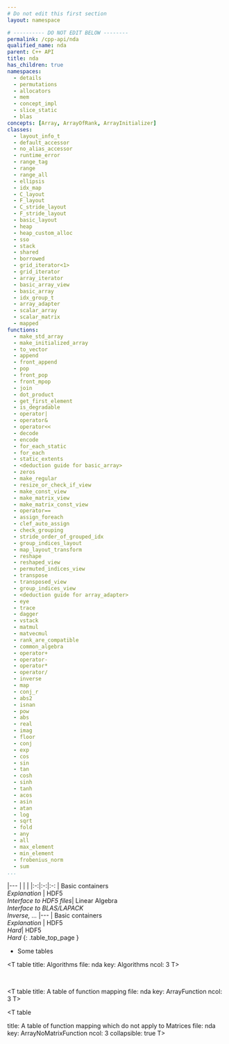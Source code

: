 ```yaml
---
# Do not edit this first section
layout: namespace

# ---------- DO NOT EDIT BELOW --------
permalink: /cpp-api/nda
qualified_name: nda
parent: C++ API
title: nda
has_children: true
namespaces:
  - details
  - permutations
  - allocators
  - mem
  - concept_impl
  - slice_static
  - blas
concepts: [Array, ArrayOfRank, ArrayInitializer]
classes:
  - layout_info_t
  - default_accessor
  - no_alias_accessor
  - runtime_error
  - range_tag
  - range
  - range_all
  - ellipsis
  - idx_map
  - C_layout
  - F_layout
  - C_stride_layout
  - F_stride_layout
  - basic_layout
  - heap
  - heap_custom_alloc
  - sso
  - stack
  - shared
  - borrowed
  - grid_iterator<1>
  - grid_iterator
  - array_iterator
  - basic_array_view
  - basic_array
  - idx_group_t
  - array_adapter
  - scalar_array
  - scalar_matrix
  - mapped
functions:
  - make_std_array
  - make_initialized_array
  - to_vector
  - append
  - front_append
  - pop
  - front_pop
  - front_mpop
  - join
  - dot_product
  - get_first_element
  - is_degradable
  - operator|
  - operator&
  - operator<<
  - decode
  - encode
  - for_each_static
  - for_each
  - static_extents
  - <deduction guide for basic_array>
  - zeros
  - make_regular
  - resize_or_check_if_view
  - make_const_view
  - make_matrix_view
  - make_matrix_const_view
  - operator==
  - assign_foreach
  - clef_auto_assign
  - check_grouping
  - stride_order_of_grouped_idx
  - group_indices_layout
  - map_layout_transform
  - reshape
  - reshaped_view
  - permuted_indices_view
  - transpose
  - transposed_view
  - group_indices_view
  - <deduction guide for array_adapter>
  - eye
  - trace
  - dagger
  - vstack
  - matmul
  - matvecmul
  - rank_are_compatible
  - common_algebra
  - operator+
  - operator-
  - operator*
  - operator/
  - inverse
  - map
  - conj_r
  - abs2
  - isnan
  - pow
  - abs
  - real
  - imag
  - floor
  - conj
  - exp
  - cos
  - sin
  - tan
  - cosh
  - sinh
  - tanh
  - acos
  - asin
  - atan
  - log
  - sqrt
  - fold
  - any
  - all
  - max_element
  - min_element
  - frobenius_norm
  - sum
...
```


|---
| | | 
|:-:|:-:|:-:
| Basic containers  <BR> *Explanation* | HDF5 <BR>  *Interface to HDF5 files*|  Linear Algebra<BR>  *Interface to BLAS/LAPACK* <BR> *Inverse, ...*
|---
| Basic containers  <BR> *Explanation* | HDF5 <BR>  *Hard*|  HDF5  <BR>  *Hard*
{: .table_top_page }




* Some tables


<T table 
title: Algorithms
file: nda
key: Algorithms
ncol: 3
T>

<BR>


<T table 
title: A table of function mapping
file: nda
key: ArrayFunction
ncol: 3
T>
<BR>

<T table 

title:  A table of function mapping which do not apply to Matrices
file: nda
key: ArrayNoMatrixFunction
ncol: 3
collapsible: true 
T>

<BR>


